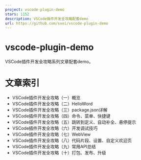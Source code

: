 ```yaml
---
project: vscode-plugin-demo
stars: 1152
description: VSCode插件开发全攻略配套demo
url: https://github.com/sxei/vscode-plugin-demo
---
```


vscode-plugin-demo
==================

VSCode插件开发全攻略系列文章配套demo。

文章索引
====

-   VSCode插件开发全攻略（一）概览
-   VSCode插件开发全攻略（二）HelloWord
-   VSCode插件开发全攻略（三）package.json详解
-   VSCode插件开发全攻略（四）命令、菜单、快捷键
-   VSCode插件开发全攻略（五）跳转到定义、自动补全、悬停提示
-   VSCode插件开发全攻略（六）开发调试技巧
-   VSCode插件开发全攻略（七）WebView
-   VSCode插件开发全攻略（八）代码片段、设置、自定义欢迎页
-   VSCode插件开发全攻略（九）常用API总结
-   VSCode插件开发全攻略（十）打包、发布、升级
